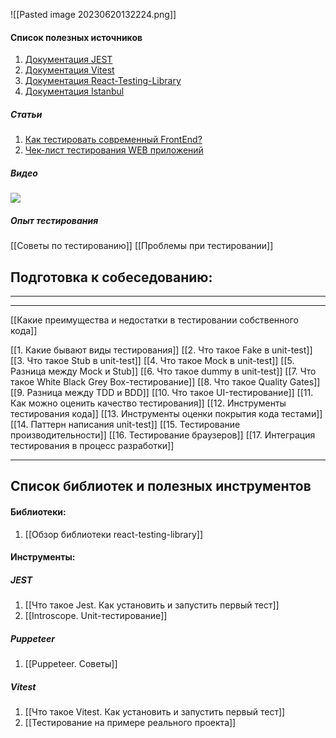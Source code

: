 ![[Pasted image 20230620132224.png]]

#### Список полезных источников

1. [Документация JEST](https://jestjs.io/docs/getting-started)
2. [Документация Vitest](https://vitest.dev/guide/)
3. [Документация React-Testing-Library](https://testing-library.com/docs/react-testing-library/intro/)
4. [Документация Istanbul](https://istanbul.js.org/)

##### Статьи 

1. [Как тестировать современный FrontEnd?](https://habr.com/ru/companies/samokat_tech/articles/704342/)
2. [Чек-лист тестирования WEB приложений](https://habr.com/ru/articles/542422/)

##### Видео

![](https://www.youtube.com/watch?v=e9DRhxRwsfU)

##### Опыт тестирования

[[Советы по тестированию]]
[[Проблемы при тестировании]]

## Подготовка к собеседованию:
___
___

[[Какие преимущества и недостатки в тестировании собственного кода]]

[[1. Какие бывают виды тестирования]]
[[2. Что такое Fake в unit-test]]
[[3. Что такое Stub в unit-test]]
[[4. Что такое Mock в unit-test]]
[[5. Разница между Mock и Stub]]
[[6. Что такое dummy в unit-test]]
[[7. Что такое White Black Grey Box-тестирование]]
[[8. Что такое Quality Gates]]
[[9. Разница между TDD и BDD]]
[[10. Что такое UI-тестирование]]
[[11. Как можно оценить качество тестирования]]
[[12. Инструменты тестирования кода]]
[[13. Инструменты оценки покрытия кода тестами]]
[[14. Паттерн написания unit-test]]
[[15. Тестирование производительности]]
[[16. Тестирование браузеров]]
[[17. Интеграция тестирования в процесс разработки]]

___
## Список библиотек и полезных инструментов

#### Библиотеки:

1. [[Обзор библиотеки react-testing-library]]

#### Инструменты:

##### JEST
1. [[Что такое Jest. Как установить и запустить первый тест]]
2. [[Introscope. Unit-тестирование]]

##### Puppeteer
1. [[Puppeteer. Советы]]

##### Vitest
1. [[Что такое Vitest. Как установить и запустить первый тест]]
2. [[Тестирование на примере реального проекта]]